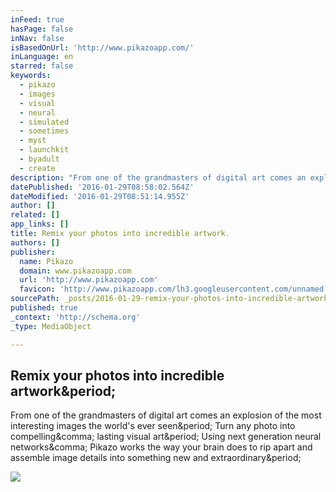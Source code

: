 ```yaml
---
inFeed: true
hasPage: false
inNav: false
isBasedOnUrl: 'http://www.pikazoapp.com/'
inLanguage: en
starred: false
keywords:
  - pikazo
  - images
  - visual
  - neural
  - simulated
  - sometimes
  - myst
  - launchkit
  - byadult
  - create
description: "From one of the grandmasters of digital art comes an explosion of the most interesting images the world's ever seen. Turn any photo into compelling, lasting visual art. Using next generation neural networks, Pikazo works the way your brain does to rip apart and assemble image details into something new and extraordinary."
datePublished: '2016-01-29T08:58:02.564Z'
dateModified: '2016-01-29T08:51:14.955Z'
author: []
related: []
app_links: []
title: Remix your photos into incredible artwork.
authors: []
publisher:
  name: Pikazo
  domain: www.pikazoapp.com
  url: 'http://www.pikazoapp.com'
  favicon: 'http://www.pikazoapp.com/lh3.googleusercontent.com/unnamed.jpg'
sourcePath: _posts/2016-01-29-remix-your-photos-into-incredible-artwork.md
published: true
_context: 'http://schema.org'
_type: MediaObject

---
```

<article style=""><h1>Remix your photos into incredible artwork&amp;period;</h1><p>From one of the grandmasters of digital art comes an explosion of the most interesting images the world's ever seen&amp;period; Turn any photo into compelling&amp;comma; lasting visual art&amp;period; Using next generation neural networks&amp;comma; Pikazo works the way your brain does to rip apart and assemble image details into something new and extraordinary&amp;period;</p><img src="http://www.pikazoapp.com/lh3.googleusercontent.com/pikazo-sig-white.png" /></article>